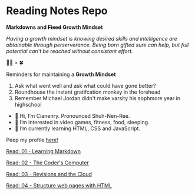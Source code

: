 # Reading Notes Repo

__Markdowns and ~~Fixed~~ Growth Mindset__

_Having a growth mindset is knowing desired skills and intelligence are obtainable through perserverance. Being born gifted sure can help, but full potential can't be reached without consistant effort._ 

💪😤 > 🍀 

Reminders for maintaining a __Growth Mindset__
1. Ask what went well and ask what could have gone better?
2. Roundhouse the instant gratifcation monkey in the forehead 
3. Remember Michael Jordan didn't make varsity his sophmore year in highschool

- 👋 Hi, I’m Cianenry. Pronounced Shuh-Nen-Ree.
- 👀 I’m interested in video games, fitness, food, sleeping.   
- 🌱 I’m currently learning HTML, CSS and JavaScript.

Peep my profile [here!](https://github.com/cianedanan)

[Read: 01 - Learning Markdown](https://cianedanan.github.io/reading-notes/class1.html)

[Read: 02 - The Coder's Computer](https://cianedanan.github.io/reading-notes/class2.html)

[Read: 03 - Revisions and the Cloud](https://cianedanan.github.io/reading-notes/class3.html)

[Read: 04 - Structure web pages with HTML](https://cianedanan.github.io/reading-notes/class4.html)
